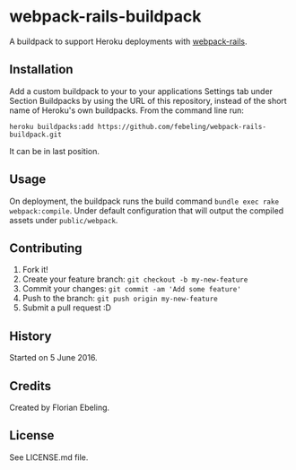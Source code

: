 # webpack-rails-buildpack

A buildpack to support Heroku deployments with [webpack-rails](https://github.com/mipearson/webpack-rails).

## Installation

Add a custom buildpack to your to your applications Settings tab under
Section Buildpacks by using the URL of this repository, instead of the
short name of Heroku's own buildpacks. From the command line run:

    heroku buildpacks:add https://github.com/febeling/webpack-rails-buildpack.git

It can be in last position.

## Usage

On deployment, the buildpack runs the build command `bundle exec rake
webpack:compile`. Under default configuration that will output the
compiled assets under `public/webpack`.

## Contributing

1. Fork it!
2. Create your feature branch: `git checkout -b my-new-feature`
3. Commit your changes: `git commit -am 'Add some feature'`
4. Push to the branch: `git push origin my-new-feature`
5. Submit a pull request :D

## History

Started on 5 June 2016.

## Credits

Created by Florian Ebeling.

## License

See LICENSE.md file.
